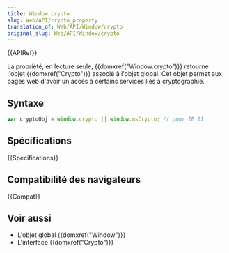 ```yaml
---
title: Window.crypto
slug: Web/API/crypto_property
translation_of: Web/API/Window/crypto
original_slug: Web/API/Window/crypto
---
```


{{APIRef}}

La propriété, en lecture seule, {{domxref("Window.crypto")}} retourne l'objet {{domxref("Crypto")}} associé à l'objet global. Cet objet permet aux pages web d'avoir un accès à certains services liés à cryptographie.

## Syntaxe

```js
var cryptoObj = window.crypto || window.msCrypto; // pour IE 11
```

## Spécifications

{{Specifications}}

## Compatibilité des navigateurs

{{Compat}}

## Voir aussi

- L'objet global {{domxref("Window")}}
- L'interface {{domxref("Crypto")}}
